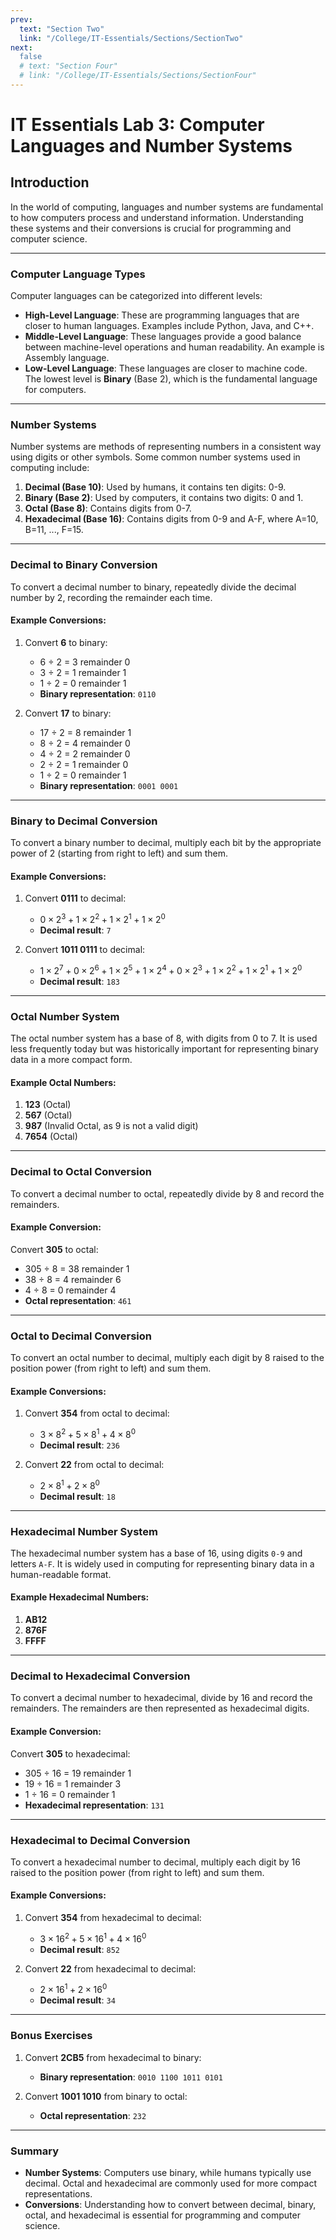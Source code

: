 ```yaml
---
prev:
  text: "Section Two"
  link: "/College/IT-Essentials/Sections/SectionTwo"
next:
  false
  # text: "Section Four"
  # link: "/College/IT-Essentials/Sections/SectionFour"
---
```


# IT Essentials Lab 3: Computer Languages and Number Systems

## Introduction

In the world of computing, languages and number systems are fundamental to how computers process and understand information. Understanding these systems and their conversions is crucial for programming and computer science.

---

### Computer Language Types

Computer languages can be categorized into different levels:
- **High-Level Language**: These are programming languages that are closer to human languages. Examples include Python, Java, and C++.
- **Middle-Level Language**: These languages provide a good balance between machine-level operations and human readability. An example is Assembly language.
- **Low-Level Language**: These languages are closer to machine code. The lowest level is **Binary** (Base 2), which is the fundamental language for computers.

---

### Number Systems

Number systems are methods of representing numbers in a consistent way using digits or other symbols. Some common number systems used in computing include:
1. **Decimal (Base 10)**: Used by humans, it contains ten digits: 0-9.
2. **Binary (Base 2)**: Used by computers, it contains two digits: 0 and 1.
3. **Octal (Base 8)**: Contains digits from 0-7.
4. **Hexadecimal (Base 16)**: Contains digits from 0-9 and A-F, where A=10, B=11, ..., F=15.

---

### Decimal to Binary Conversion

To convert a decimal number to binary, repeatedly divide the decimal number by 2, recording the remainder each time.

#### Example Conversions:
1. Convert **6** to binary:
   - 6 ÷ 2 = 3 remainder 0
   - 3 ÷ 2 = 1 remainder 1
   - 1 ÷ 2 = 0 remainder 1
   - **Binary representation**: `0110`

2. Convert **17** to binary:
   - 17 ÷ 2 = 8 remainder 1
   - 8 ÷ 2 = 4 remainder 0
   - 4 ÷ 2 = 2 remainder 0
   - 2 ÷ 2 = 1 remainder 0
   - 1 ÷ 2 = 0 remainder 1
   - **Binary representation**: `0001 0001`

---

### Binary to Decimal Conversion

To convert a binary number to decimal, multiply each bit by the appropriate power of 2 (starting from right to left) and sum them.

#### Example Conversions:
1. Convert **0111** to decimal:
   - $0 × 2^3 + 1 × 2^2 + 1 × 2^1 + 1 × 2^0$
   - **Decimal result**: `7`

2. Convert **1011 0111** to decimal:
   - $1 × 2^7 + 0 × 2^6 + 1 × 2^5 + 1 × 2^4 + 0 × 2^3 + 1 × 2^2 + 1 × 2^1 + 1 × 2^0$
   - **Decimal result**: `183`

---

### Octal Number System

The octal number system has a base of 8, with digits from 0 to 7. It is used less frequently today but was historically important for representing binary data in a more compact form.

#### Example Octal Numbers:
1. **123** (Octal)
2. **567** (Octal)
3. **987** (Invalid Octal, as 9 is not a valid digit)
4. **7654** (Octal)

---

### Decimal to Octal Conversion

To convert a decimal number to octal, repeatedly divide by 8 and record the remainders.

#### Example Conversion:
Convert **305** to octal:
- 305 ÷ 8 = 38 remainder 1
- 38 ÷ 8 = 4 remainder 6
- 4 ÷ 8 = 0 remainder 4
- **Octal representation**: `461`

---

### Octal to Decimal Conversion

To convert an octal number to decimal, multiply each digit by 8 raised to the position power (from right to left) and sum them.

#### Example Conversions:
1. Convert **354** from octal to decimal:
   - $3 × 8^2 + 5 × 8^1 + 4 × 8^0$
   - **Decimal result**: `236`

2. Convert **22** from octal to decimal:
   - $2 × 8^1 + 2 × 8^0$
   - **Decimal result**: `18`

---

### Hexadecimal Number System

The hexadecimal number system has a base of 16, using digits `0-9` and letters `A-F`. It is widely used in computing for representing binary data in a human-readable format.

#### Example Hexadecimal Numbers:
1. **AB12**
2. **876F**
3. **FFFF**

---

### Decimal to Hexadecimal Conversion

To convert a decimal number to hexadecimal, divide by 16 and record the remainders. The remainders are then represented as hexadecimal digits.

#### Example Conversion:
Convert **305** to hexadecimal:
- 305 ÷ 16 = 19 remainder 1
- 19 ÷ 16 = 1 remainder 3
- 1 ÷ 16 = 0 remainder 1
- **Hexadecimal representation**: `131`

---

### Hexadecimal to Decimal Conversion

To convert a hexadecimal number to decimal, multiply each digit by 16 raised to the position power (from right to left) and sum them.

#### Example Conversions:
1. Convert **354** from hexadecimal to decimal:
   - $3 × 16^2 + 5 × 16^1 + 4 × 16^0$
   - **Decimal result**: `852`

2. Convert **22** from hexadecimal to decimal:
   - $2 × 16^1 + 2 × 16^0$
   - **Decimal result**: `34`

---

### Bonus Exercises

1. Convert **2CB5** from hexadecimal to binary:
   - **Binary representation**: `0010 1100 1011 0101`

2. Convert **1001 1010** from binary to octal:
   - **Octal representation**: `232`

---

### Summary

- **Number Systems**: Computers use binary, while humans typically use decimal. Octal and hexadecimal are commonly used for more compact representations.
- **Conversions**: Understanding how to convert between decimal, binary, octal, and hexadecimal is essential for programming and computer science.
